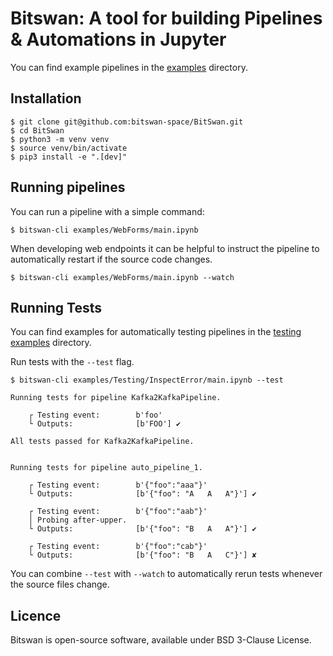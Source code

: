 Bitswan: A tool for building Pipelines & Automations in Jupyter
===============================================

You can find example pipelines in the [examples](./examples/) directory.

Installation
--------------

```
$ git clone git@github.com:bitswan-space/BitSwan.git
$ cd BitSwan
$ python3 -m venv venv
$ source venv/bin/activate
$ pip3 install -e ".[dev]"
```

Running pipelines
--------------------

You can run a pipeline with a simple command:

```
$ bitswan-cli examples/WebForms/main.ipynb
```

When developing web endpoints it can be helpful to instruct the pipeline to automatically restart if the source code changes.

```
$ bitswan-cli examples/WebForms/main.ipynb --watch
```

Running Tests
----------------

You can find examples for automatically testing pipelines in the [testing examples](./examples/Testing) directory.

Run tests with the `--test` flag.

```
$ bitswan-cli examples/Testing/InspectError/main.ipynb --test

Running tests for pipeline Kafka2KafkaPipeline.

    ┌ Testing event:        b'foo'
    └ Outputs:              [b'FOO'] ✔

All tests passed for Kafka2KafkaPipeline.


Running tests for pipeline auto_pipeline_1.

    ┌ Testing event:        b'{"foo":"aaa"}'
    └ Outputs:              [b'{"foo": "A   A   A"}'] ✔

    ┌ Testing event:        b'{"foo":"aab"}'
    │ Probing after-upper.
    └ Outputs:              [b'{"foo": "B   A   A"}'] ✔

    ┌ Testing event:        b'{"foo":"cab"}'
    └ Outputs:              [b'{"foo": "B   A   C"}'] ✘
```

You can combine `--test` with `--watch` to automatically rerun tests whenever the source files change.


Licence
-------

Bitswan is open-source software, available under BSD 3-Clause License.

